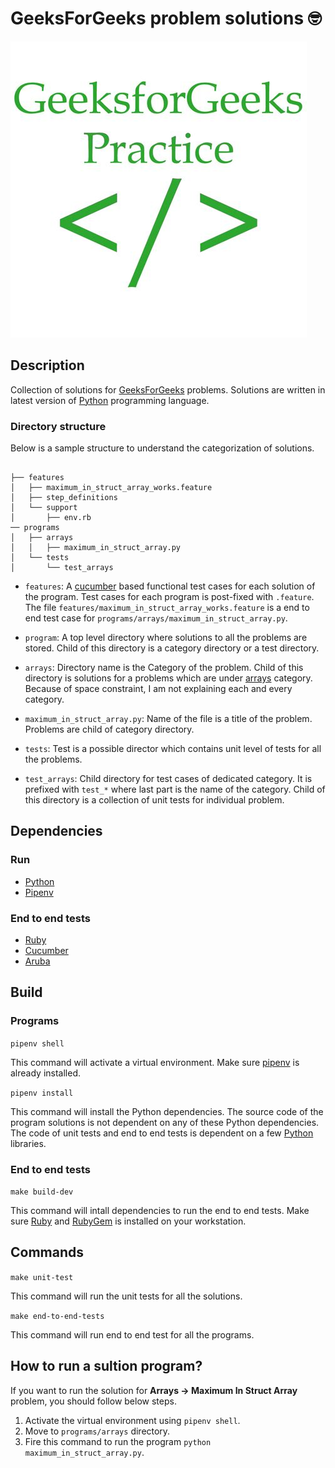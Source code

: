 # GeeksForGeeks problem solutions 🤓

![GeeksForGeeksPractice](images/geeksforgeeks_practice.jpe)


## Description

Collection of solutions for [GeeksForGeeks][geeksforgeeks] problems. Solutions
are written in latest version of [Python][python] programming language.

### Directory structure

Below is a sample structure to understand the categorization of solutions.

```

├── features
│   ├── maximum_in_struct_array_works.feature
│   ├── step_definitions
│   └── support
│       ├── env.rb
── programs
│   ├── arrays
│   │   ├── maximum_in_struct_array.py
│   └── tests
│       └── test_arrays
```

* `features`: A [cucumber][cucumber] based functional test cases for each
  solution of the program.  Test cases for each program is post-fixed with
  `.feature`. The file `features/maximum_in_struct_array_works.feature` is a end
  to end test case for `programs/arrays/maximum_in_struct_array.py`.

* `program`: A top level directory where solutions to all the problems are
  stored. Child of this directory is a category directory or a test directory.

* `arrays`: Directory name is the Category of the problem. Child of this
  directory is solutions for a problems which are under [arrays] category.
  Because of space constraint, I am not explaining each and every category.

* `maximum_in_struct_array.py`: Name of the file is a title of the problem.
  Problems are child of category directory.

* `tests`: Test is a possible director which contains unit level of tests for
  all the problems.

* `test_arrays`: Child directory for test cases of dedicated category. It is
  prefixed with `test_*` where last part is the name of the category. Child of
  this directory is a collection of unit tests for individual problem.


## Dependencies

### Run

* [Python][python]
* [Pipenv][pipenv]

### End to end tests

* [Ruby][ruby]
* [Cucumber][cucumber]
* [Aruba][aruba]


## Build

### Programs

```pipenv shell```

This command will activate a virtual environment. Make sure [pipenv][pipenv] is
already installed.

```pipenv install```

This command will install the Python dependencies. The source code of the
program solutions is not dependent on any of these Python dependencies. The code
of unit tests and end to end tests is dependent on a few [Python][python]
libraries.

### End to end tests

```make build-dev```

This command will intall dependencies to run the end to end tests. Make sure
[Ruby][ruby] and [RubyGem][rubygem] is installed on your workstation.


## Commands

```make unit-test```

This command will run the unit tests for all the solutions.

```make end-to-end-tests```

This command will run end to end test for all the programs.


## How to run a sultion program?

If you want to run the solution for **Arrays -> Maximum In Struct Array**
problem, you should follow below steps.

1. Activate the virtual environment using `pipenv shell`.
2. Move to `programs/arrays` directory.
3. Fire this command to run the program `python maximum_in_struct_array.py`.



[geeksforgeeks]: geeksforgeeks.org
[python]: python.org
[pipenv]: https://pipenv.readthedocs.io/en/latest/#install-pipenv-today
[arrays]: https://practice.geeksforgeeks.org/explore/?category%5B%5D=Arrays&page=1&sortBy=accuracy
[ruby]: https://www.ruby-lang.org/en/
[rubygem]: https://rubygems.org/
[cucumber]: https://cucumber.io
[aruba]: https://app.cucumber.pro/projects/aruba
